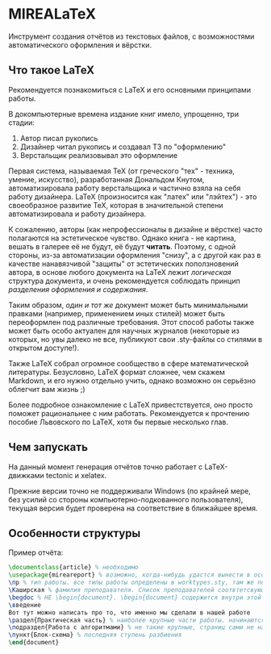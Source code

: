 # MIREALaTeX

Инструмент создания отчётов из текстовых файлов, с возможностями автоматического оформления и вёрстки.

## Что такое LaTeX
Рекомендуется познакомиться с LaTeX и его основными принципами работы.

В докомпьютерные времена издание книг имело, упрощенно, три стадии:
1. Автор писал рукопись
2. Дизайнер читал рукопись и создавал ТЗ по "оформлению"
3. Верстальщик реализовывал это оформление

Первая система, называемая TeX (от греческого "тех" - техника, умение, искусство), разработанная Дональдом Кнутом, автоматизировала работу верстальщика и частично взяла на себя работу дизайнера. LaTeX (произносится как "латех" или "лэйтех") - это своеобразное развитие TeX, которая в значительной степени автоматизировала и работу дизайнера.

К сожалению, авторы (как непрофессионалы в дизайне и вёрстке) часто полагаются на эстетическое чувство. Однако книга - не картина, вешать в галерее её не будут, её будут **читать**. Поэтому, с одной стороны, из-за автоматизации оформления "снизу", а с другой как раз в качестве нанавязчивой "защиты" от эстетических поползновений автора, в основе любого документа на LaTeX лежит *логическая* структура документа, и очень рекомендуется соблюдать принцип *разделения оформления и содержания*. 

Таким образом, *один и тот же* документ может быть минимальными правками (например, применением иных стилей) может быть переоформлен под различные требования. Этот способ работы также может быть особо актуален для научных журналов (некоторые из которых, но увы далеко не все, публикуют свои .sty-файлы со стилями в открытом доступе!).

Также LaTeX собрал огромное сообщество в сфере математической литературы. Безусловно, LaTeX формат сложнее, чем скажем Markdown, и его нужно отдельно учить, однако возможно он серьёзно облегчит вам жизнь ;)   

Более подробное ознакомление с LaTeX привестствуется, оно просто поможет рациональнее с ним работать. Рекомендуется к прочтению пособие Львовского по LaTeX, хотя бы первые несколько глав.

## Чем запускать
На данный момент генерация отчётов точно работает с LaTeX-движками tectonic и xelatex.

Прежние версии точно не поддерживали Windows (по крайней мере, без усилий со стороны компьютерно-подкованного пользователя), текущая версия  будет проверена на соответствие в ближайшее время.

## Особенности структуры

Пример отчёта:
```tex
\documentclass{article} % необходимо
\usepackage{mireareport} % возможно, когда-нибудь удастся вынести в особый класс документа
\пр % тип работы. все типы работы определены в worktypes.sty, там же показано как ввести новые
\Каширская % фамилия преподавателя. Список преподавателей соотвтетсвующей кафедры должен быть установлен в mireareport.sty, об этом ниже!
\begdoc % НЕ \begin{document}. \begin{document} содержится внутри этой команды
\введение
Вот тут можно написать про то, что именно мы сделали в нашей работе
\раздел{Практическая часть} % наиболее крупные части работы. начинаются с новой страницы
\подраздел{Работа с алгоритмами} % не такие крупные, страниц сами не начинают 
\пункт{Блок-схема} % последняя ступень разбиения
\end{document}
```
